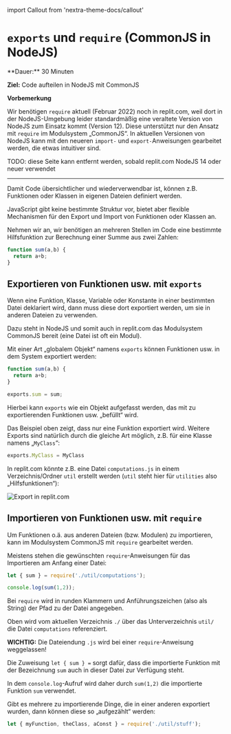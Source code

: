 import Callout from 'nextra-theme-docs/callout'

# `exports` und `require` (CommonJS in NodeJS)

<Callout>
  **Dauer:** 30 Minuten
  
  **Ziel:** Code aufteilen in NodeJS mit CommonJS
</Callout>

**Vorbemerkung**

Wir benötigen `require` aktuell (Februar 2022) 
noch in replit.com, weil dort in der NodeJS-Umgebung 
leider standardmäßig eine veraltete Version von 
NodeJS zum Einsatz kommt (Version 12). Diese 
unterstützt nur den Ansatz mit `require` im
Modulsystem „CommonJS“. In aktuellen Versionen 
von NodeJS kann mit den neueren `import-` und 
`export-`Anweisungen gearbeitet werden, die etwas 
intuitiver sind. 

TODO: diese Seite kann entfernt werden, sobald
replit.com NodeJS 14 oder neuer verwendet

---

Damit Code übersichtlicher und wiederverwendbar 
ist, können z.B. Funktionen oder Klassen in 
eigenen Dateien definiert werden.

JavaScript gibt keine bestimmte Struktur vor, bietet 
aber flexible Mechanismen für den Export und Import 
von Funktionen oder Klassen an.

Nehmen wir an, wir benötigen an mehreren Stellen 
im Code eine bestimmte Hilfsfunktion zur Berechnung 
einer Summe aus zwei Zahlen: 

```js
function sum(a,b) {
  return a+b;
}
```

## Exportieren von Funktionen usw. mit `exports`

Wenn eine Funktion, Klasse, Variable oder 
Konstante in einer bestimmten Datei deklariert 
wird, dann muss diese dort exportiert werden, um
sie in anderen Dateien zu verwenden.

Dazu steht in NodeJS und somit auch in replit.com 
das Modulsystem CommonJS bereit (eine Datei ist 
oft ein Modul).

Mit einer Art „globalem Objekt“ namens `exports`
können Funktionen usw. in dem System exportiert werden: 

```js
function sum(a,b) {
  return a+b;
}

exports.sum = sum;
```

Hierbei kann `exports` wie ein Objekt aufgefasst 
werden, das mit zu exportierenden Funktionen usw. „befüllt“ wird.

Das Beispiel oben zeigt, dass nur eine Funktion 
exportiert wird. Weitere Exports sind natürlich 
durch die gleiche Art möglich, z.B. für eine
Klasse namens „`MyClass`“:

```js
exports.MyClass = MyClass
```

 In replit.com könnte z.B. eine Datei 
 `computations.js` in einem Verzeichnis/Ordner 
 `util` erstellt werden (`util` steht hier 
 für `utilities` also „Hilfsfunktionen“):

![Export in replit.com](/images/prog/repl_export.png)

## Importieren von Funktionen usw. mit `require`

Um Funktionen o.ä. aus anderen Dateien (bzw. Modulen)
zu importieren, kann im Modulsystem CommonJS mit
`require` gearbeitet werden.

Meistens stehen die gewünschten `require`-Anweisungen
für das Importieren am Anfang einer Datei: 

```js
let { sum } = require('./util/computations');

console.log(sum(1,2));
```

Bei `require` wird in runden Klammern und 
Anführungszeichen (also als String) der Pfad zu 
der Datei angegeben.

Oben wird vom aktuellen Verzeichnis `./` über das 
Unterverzeichnis `util/` die Datei `computations` 
referenziert.

 **WICHTIG:** Die Dateiendung `.js` wird bei 
 einer `require`-Anweisung weggelassen! 

Die Zuweisung `let { sum } =` sorgt dafür, dass 
die importierte Funktion mit der Bezeichnung `sum`
auch in dieser Datei zur Verfügung steht.

In dem `console.log`-Aufruf wird daher durch 
`sum(1,2)` die importierte Funktion `sum` verwendet.

Gibt es mehrere zu importierende Dinge, die in einer 
anderen exportiert wurden, dann können diese so 
„aufgezählt“ werden: 

```js
let { myFunction, theClass, aConst } = require('./util/stuff');
```

